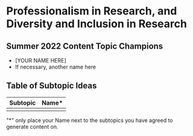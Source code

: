 # Professionalism in Research, and Diversity and Inclusion in Research
## Summer 2022 Content Topic Champions
* [YOUR NAME HERE]
* If necessary, another name here

## Table of Subtopic Ideas
| Subtopic | Name*    | 
| ----- | --------|
|  | |


"*" only place your Name next to the subtopics you have agreed to generate content on.
